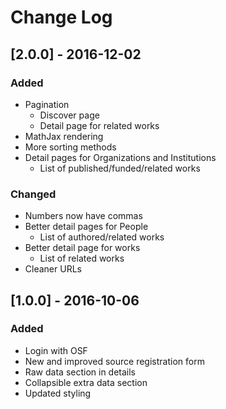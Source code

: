 # Change Log

## [2.0.0] - 2016-12-02
### Added
* Pagination
  * Discover page
  * Detail page for related works
* MathJax rendering
* More sorting methods
* Detail pages for Organizations and Institutions
  * List of published/funded/related works 

### Changed
* Numbers now have commas
* Better detail pages for People
  * List of authored/related works
* Better detail page for works
  * List of related works
* Cleaner URLs

## [1.0.0] - 2016-10-06
### Added
* Login with OSF
* New and improved source registration form
* Raw data section in details
* Collapsible extra data section
* Updated styling
